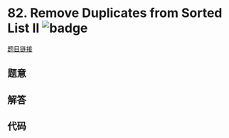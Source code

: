 # 82. Remove Duplicates from Sorted List II ![badge](https://img.shields.io/badge/-medium-yellow?style=flat-square)

[题目链接](https://leetcode.com/problems/remove-duplicates-from-sorted-list-ii)

## 题意

## 解答

## 代码

